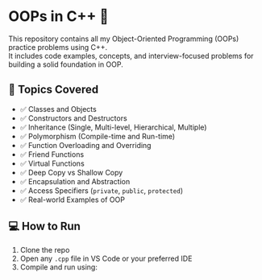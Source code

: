 # OOPs in C++ 🚀

This repository contains all my Object-Oriented Programming (OOPs) practice problems using C++.  
It includes code examples, concepts, and interview-focused problems for building a solid foundation in OOP.



## 🧠 Topics Covered

- ✅ Classes and Objects
- ✅ Constructors and Destructors
- ✅ Inheritance (Single, Multi-level, Hierarchical, Multiple) 
- ✅ Polymorphism (Compile-time and Run-time)
- ✅ Function Overloading and Overriding
- ✅ Friend Functions
- ✅ Virtual Functions
- ✅ Deep Copy vs Shallow Copy
- ✅ Encapsulation and Abstraction
- ✅ Access Specifiers (`private`, `public`, `protected`)
- ✅ Real-world Examples of OOP 



## 💻 How to Run

1. Clone the repo
2. Open any `.cpp` file in VS Code or your preferred IDE
3. Compile and run using:


